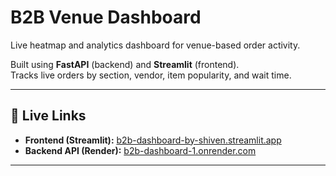 # B2B Venue Dashboard

Live heatmap and analytics dashboard for venue-based order activity.

Built using **FastAPI** (backend) and **Streamlit** (frontend).  
Tracks live orders by section, vendor, item popularity, and wait time.

---

## 🔗 Live Links

- **Frontend (Streamlit):** [b2b-dashboard-by-shiven.streamlit.app](https://b2b-dashboard-by-shiven.streamlit.app)
- **Backend API (Render):** [b2b-dashboard-1.onrender.com](https://b2b-dashboard-1.onrender.com)

---

